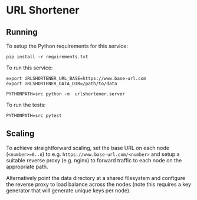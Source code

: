 # URL Shortener

## Running
To setup the Python requirements for this service:

```
pip install -r requirements.txt
```

To run this service:

```
export URLSHORTENER_URL_BASE=https://www.base-url.com
export URLSHORTENER_DATA_DIR=/path/to/data

PYTHONPATH=src python -m  urlshortener.server
```

To run the tests:

```
PYTHONPATH=src pytest
```

## Scaling
To achieve straightforward scaling, set the base URL on each node (`<number>=0..n`) to e.g. `https://www.base-url.com/<number>` and setup a suitable reverse proxy (e.g. nginx) to forward traffic to each node on the appropriate path.

Alternatively point the data directory at a shared filesystem and configure the reverse proxy to load balance across the nodes (note this requires a key generator that will generate unique keys per node).
